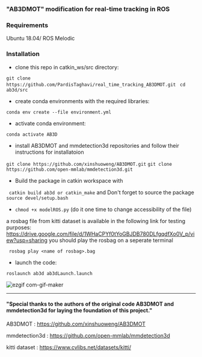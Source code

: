 
<!--
 <p align="center">
  <a href="" target='_blank'>
    <img src="https://visitor-badge.laobi.icu/badge?page_id=PardisTaghavi.real_time_tracking_AB3DMOT&left_color=gray&right_color=red">
  </a>
</p>
-->

### "AB3DMOT" modification for real-time tracking in ROS

### Requirements
Ubuntu 18.04/ ROS Melodic

### Installation

- clone this repo in catkin_ws/src directory:

```git clone https://github.com/PardisTaghavi/real_time_tracking_AB3DMOT.git ```
``` cd ab3d/src ```

- create conda environments with the required libraries:

```conda env create --file environment.yml```
- activate conda environment: 

```conda activate AB3D```
- install AB3DMOT and mmdetection3d repositories and follow their instructions for installatoion 

```git clone https://github.com/xinshuoweng/AB3DMOT.git```
```git clone https://github.com/open-mmlab/mmdetection3d.git```


- Build the package in catkin workspace with

``` catkin build ab3d or catkin_make```
and Don't forget to source the package ```source devel/setup.bash ```

- ```chmod +x modelROS.py``` (do it one time to change accessibility of the file)

a rosbag file from kitti dataset is available in the following link for testing purposes: https://drive.google.com/file/d/1WHaCPYf0tYoGBJDB780DLfgqdfXo0V_p/view?usp=sharing
you should play the rosbag on a seperate terminal

``` rosbag play <name of rosbag>.bag```


- launch the code: 

``` roslaunch ab3d ab3dLaunch.launch ```


![ezgif com-gif-maker](https://github.com/PardisTaghavi/real_time_tracking_AB3DMOT/blob/main/TrackingDemo.gif)

-------------------------------------------------------------------
#### "Special thanks to the authors of the original code AB3DMOT and mmdetection3d for laying the foundation of this project."
AB3DMOT : https://github.com/xinshuoweng/AB3DMOT

mmdetection3d : https://github.com/open-mmlab/mmdetection3d

kitti dataset : https://www.cvlibs.net/datasets/kitti/
